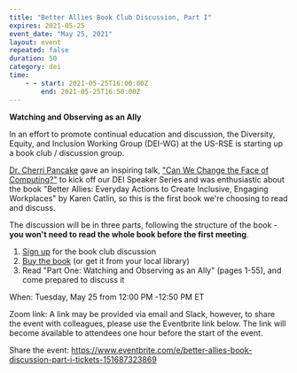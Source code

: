 ```yaml
---
title: "Better Allies Book Club Discussion, Part I"
expires: 2021-05-25
event_date: "May 25, 2021"
layout: event
repeated: false
duration: 50
category: dei
time:
    - - start: 2021-05-25T16:00:00Z
        end: 2021-05-25T16:50:00Z
---
```


**Watching and Observing as an Ally**

In an effort to promote continual education and discussion, the Diversity, Equity, and Inclusion Working Group (DEI-WG) at the US-RSE is starting up a book club / discussion group.

[Dr. Cherri Pancake](https://engineering.oregonstate.edu/people/cherri-pancake) gave an inspiring talk, ["Can We Change the Face of Computing?"](https://us-rse.org/events/2021/2021-03-dei-speaker-series) to kick off our DEI Speaker Series and was enthusiastic about the book "Better Allies: Everyday Actions to Create Inclusive, Engaging Workplaces" by Karen Catlin, so this is the first book we're choosing to read and discuss.

The discussion will be in three parts, following the structure of the book - **you won't need to read the whole book before the first meeting**.

1.  [Sign up](https://www.eventbrite.com/e/better-allies-book-discussion-part-i-tickets-151687323869) for the book club discussion
2.  [Buy the book](https://betterallies.com/buy/) (or get it from your local library)
3.  Read "Part One: Watching and Observing as an Ally" (pages 1-55), and come prepared to discuss it

When: Tuesday, May 25 from 12:00 PM -12:50 PM ET

Zoom link: A link may be provided via email and Slack, however, to share the event with colleagues, please use the Eventbrite link below. The link will become available to attendees one hour before the start of the event.

Share the event: <https://www.eventbrite.com/e/better-allies-book-discussion-part-i-tickets-151687323869>
